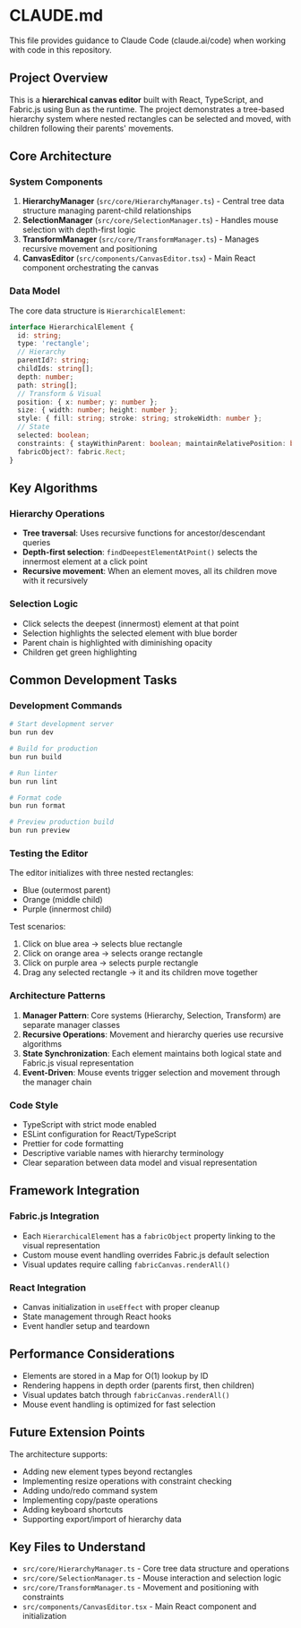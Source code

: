# CLAUDE.md

This file provides guidance to Claude Code (claude.ai/code) when working with code in this repository.

## Project Overview

This is a **hierarchical canvas editor** built with React, TypeScript, and Fabric.js using Bun as the runtime. The project demonstrates a tree-based hierarchy system where nested rectangles can be selected and moved, with children following their parents' movements.

## Core Architecture

### System Components

1. **HierarchyManager** (`src/core/HierarchyManager.ts`) - Central tree data structure managing parent-child relationships
2. **SelectionManager** (`src/core/SelectionManager.ts`) - Handles mouse selection with depth-first logic
3. **TransformManager** (`src/core/TransformManager.ts`) - Manages recursive movement and positioning
4. **CanvasEditor** (`src/components/CanvasEditor.tsx`) - Main React component orchestrating the canvas

### Data Model

The core data structure is `HierarchicalElement`:

```typescript
interface HierarchicalElement {
  id: string;
  type: 'rectangle';
  // Hierarchy
  parentId?: string;
  childIds: string[];
  depth: number;
  path: string[];
  // Transform & Visual
  position: { x: number; y: number };
  size: { width: number; height: number };
  style: { fill: string; stroke: string; strokeWidth: number };
  // State
  selected: boolean;
  constraints: { stayWithinParent: boolean; maintainRelativePosition: boolean };
  fabricObject?: fabric.Rect;
}
```

## Key Algorithms

### Hierarchy Operations
- **Tree traversal**: Uses recursive functions for ancestor/descendant queries
- **Depth-first selection**: `findDeepestElementAtPoint()` selects the innermost element at a click point
- **Recursive movement**: When an element moves, all its children move with it recursively

### Selection Logic
- Click selects the deepest (innermost) element at that point
- Selection highlights the selected element with blue border
- Parent chain is highlighted with diminishing opacity
- Children get green highlighting

## Common Development Tasks

### Development Commands

```bash
# Start development server
bun run dev

# Build for production
bun run build

# Run linter
bun run lint

# Format code
bun run format

# Preview production build
bun run preview
```

### Testing the Editor

The editor initializes with three nested rectangles:
- Blue (outermost parent)
- Orange (middle child)
- Purple (innermost child)

Test scenarios:
1. Click on blue area → selects blue rectangle
2. Click on orange area → selects orange rectangle  
3. Click on purple area → selects purple rectangle
4. Drag any selected rectangle → it and its children move together

### Architecture Patterns

1. **Manager Pattern**: Core systems (Hierarchy, Selection, Transform) are separate manager classes
2. **Recursive Operations**: Movement and hierarchy queries use recursive algorithms
3. **State Synchronization**: Each element maintains both logical state and Fabric.js visual representation
4. **Event-Driven**: Mouse events trigger selection and movement through the manager chain

### Code Style

- TypeScript with strict mode enabled
- ESLint configuration for React/TypeScript
- Prettier for code formatting
- Descriptive variable names with hierarchy terminology
- Clear separation between data model and visual representation

## Framework Integration

### Fabric.js Integration
- Each `HierarchicalElement` has a `fabricObject` property linking to the visual representation
- Custom mouse event handling overrides Fabric.js default selection
- Visual updates require calling `fabricCanvas.renderAll()`

### React Integration
- Canvas initialization in `useEffect` with proper cleanup
- State management through React hooks
- Event handler setup and teardown

## Performance Considerations

- Elements are stored in a Map for O(1) lookup by ID
- Rendering happens in depth order (parents first, then children)
- Visual updates batch through `fabricCanvas.renderAll()`
- Mouse event handling is optimized for fast selection

## Future Extension Points

The architecture supports:
- Adding new element types beyond rectangles
- Implementing resize operations with constraint checking
- Adding undo/redo command system
- Implementing copy/paste operations
- Adding keyboard shortcuts
- Supporting export/import of hierarchy data

## Key Files to Understand

- `src/core/HierarchyManager.ts` - Core tree data structure and operations
- `src/core/SelectionManager.ts` - Mouse interaction and selection logic
- `src/core/TransformManager.ts` - Movement and positioning with constraints
- `src/components/CanvasEditor.tsx` - Main React component and initialization